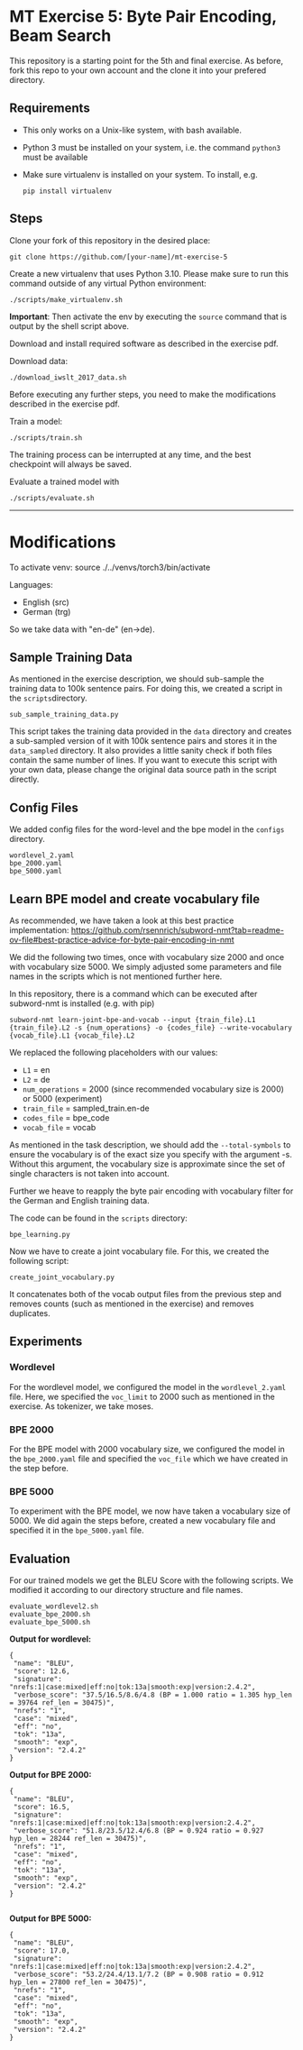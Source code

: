 # MT Exercise 5: Byte Pair Encoding, Beam Search

This repository is a starting point for the 5th and final exercise. As before, fork this repo to your own account and
the clone it into your prefered directory.

## Requirements

- This only works on a Unix-like system, with bash available.
- Python 3 must be installed on your system, i.e. the command `python3` must be available
- Make sure virtualenv is installed on your system. To install, e.g.

  `pip install virtualenv`

## Steps

Clone your fork of this repository in the desired place:

    git clone https://github.com/[your-name]/mt-exercise-5

Create a new virtualenv that uses Python 3.10. Please make sure to run this command outside of any virtual Python
environment:

    ./scripts/make_virtualenv.sh

**Important**: Then activate the env by executing the `source` command that is output by the shell script above.

Download and install required software as described in the exercise pdf.

Download data:

    ./download_iwslt_2017_data.sh

Before executing any further steps, you need to make the modifications described in the exercise pdf.

Train a model:

    ./scripts/train.sh

The training process can be interrupted at any time, and the best checkpoint will always be saved.

Evaluate a trained model with

    ./scripts/evaluate.sh

---

# Modifications

To activate venv:
source ./../venvs/torch3/bin/activate

Languages:

- English (src)
- German (trg)

So we take data with "en-de" (en->de).

## Sample Training Data

As mentioned in the exercise description, we should sub-sample the training data to 100k sentence pairs.
For doing this, we created a script in the `scripts`directory.

    sub_sample_training_data.py

This script takes the training data provided in the `data` directory and creates a sub-sampled version of it with 100k
sentence pairs and stores it in the `data_sampled` directory. It also provides a little sanity check if both files
contain the same number of lines. If you want to execute this script with your own data, please change the original data
source path in the script directly.

## Config Files

We added config files for the word-level and the bpe model in the `configs` directory.

    wordlevel_2.yaml
    bpe_2000.yaml
    bpe_5000.yaml

## Learn BPE model and create vocabulary file

As recommended, we have taken a look at this best practice implementation:
https://github.com/rsennrich/subword-nmt?tab=readme-ov-file#best-practice-advice-for-byte-pair-encoding-in-nmt

We did the following two times, once with vocabulary size 2000 and once with vocabulary size 5000.
We simply adjusted some parameters and file names in the scripts which is not mentioned further here.

In this repository, there is a command which can be executed after subword-nmt is installed (e.g. with pip)

```
subword-nmt learn-joint-bpe-and-vocab --input {train_file}.L1 {train_file}.L2 -s {num_operations} -o {codes_file} --write-vocabulary {vocab_file}.L1 {vocab_file}.L2
```

We replaced the following placeholders with our values:

- `L1` = en
- `L2` = de
- `num_operations` = 2000 (since recommended vocabulary size is 2000) or 5000 (experiment)
- `train_file` = sampled_train.en-de
- `codes_file` = bpe_code
- `vocab_file` = vocab

As mentioned in the task description, we should add the `--total-symbols` to ensure the vocabulary is
of the exact size you specify with the argument -s. Without this argument, the vocabulary
size is approximate since the set of single characters is not taken into account.

Further we heave to reapply the byte pair encoding with vocabulary filter for the German and English training data.

The code can be found in the `scripts` directory:

    bpe_learning.py

Now we have to create a joint vocabulary file. For this, we created the following script:

    create_joint_vocabulary.py

It concatenates both of the vocab output files from the previous step and removes counts (such as mentioned in the
exercise) and removes duplicates.

## Experiments

### Wordlevel

For the wordlevel model, we configured the model in the `wordlevel_2.yaml` file.
Here, we specified the `voc_limit` to 2000 such as mentioned in the exercise.
As tokenizer, we take moses.

### BPE 2000

For the BPE model with 2000 vocabulary size, we configured the model in the `bpe_2000.yaml` file and specified
the `voc_file` which we have created in the step before.

### BPE 5000

To experiment with the BPE model, we now have taken a vocabulary size of 5000.
We did again the steps before, created a new vocabulary file and specified it in the `bpe_5000.yaml` file.

## Evaluation

For our trained models we get the BLEU Score with the following scripts. We modified it according to our directory
structure and file names.

    evaluate_wordlevel2.sh
    evaluate_bpe_2000.sh
    evaluate_bpe_5000.sh

**Output for wordlevel:**

```
{
 "name": "BLEU",
 "score": 12.6,
 "signature": "nrefs:1|case:mixed|eff:no|tok:13a|smooth:exp|version:2.4.2",
 "verbose_score": "37.5/16.5/8.6/4.8 (BP = 1.000 ratio = 1.305 hyp_len = 39764 ref_len = 30475)",
 "nrefs": "1",
 "case": "mixed",
 "eff": "no",
 "tok": "13a",
 "smooth": "exp",
 "version": "2.4.2"
}
```

**Output for BPE 2000:**

```
{
 "name": "BLEU",
 "score": 16.5,
 "signature": "nrefs:1|case:mixed|eff:no|tok:13a|smooth:exp|version:2.4.2",
 "verbose_score": "51.8/23.5/12.4/6.8 (BP = 0.924 ratio = 0.927 hyp_len = 28244 ref_len = 30475)",
 "nrefs": "1",
 "case": "mixed",
 "eff": "no",
 "tok": "13a",
 "smooth": "exp",
 "version": "2.4.2"
}


```

**Output for BPE 5000:**

```
{
 "name": "BLEU",
 "score": 17.0,
 "signature": "nrefs:1|case:mixed|eff:no|tok:13a|smooth:exp|version:2.4.2",
 "verbose_score": "53.2/24.4/13.1/7.2 (BP = 0.908 ratio = 0.912 hyp_len = 27800 ref_len = 30475)",
 "nrefs": "1",
 "case": "mixed",
 "eff": "no",
 "tok": "13a",
 "smooth": "exp",
 "version": "2.4.2"
}
```


